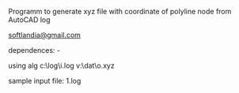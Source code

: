 Programm to generate xyz file with coordinate of polyline node from AutoCAD log

softlandia@gmail.com

dependences: -

using
alg c:\log\i.log v:\dat\o.xyz

sample input file: 1.log
